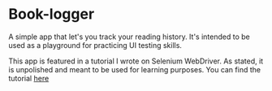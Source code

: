 # Book-logger
A simple app that let's you track your reading history. It's intended to be used as a playground for practicing UI testing skills. 

This app is featured in a tutorial I wrote on Selenium WebDriver. As stated, it is unpolished and meant to be used for learning purposes. You can find the tutorial [here](https://github.com/Ted-V/portfolio/blob/main/resources/Selenium_JS_Tutorial/seleniumtut.md)
